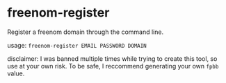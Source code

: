 # freenom-register

Register a freenom domain through the command line.

usage: `freenom-register EMAIL PASSWORD DOMAIN`

disclaimer: I was banned multiple times while trying to create this
tool, so use at your own risk. To be safe, I reccommend generating
your own `fpbb` value.

